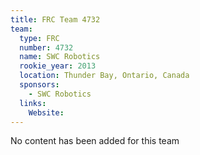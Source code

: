 ```yaml
---
title: FRC Team 4732
team:
  type: FRC
  number: 4732
  name: SWC Robotics
  rookie_year: 2013
  location: Thunder Bay, Ontario, Canada
  sponsors:
    - SWC Robotics
  links:
    Website: 
---
```

No content has been added for this team